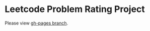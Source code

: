 # Leetcode Problem Rating Project

Please view [gh-pages branch](https://github.com/zerotrac/leetcode_problem_rating/tree/gh-pages).
